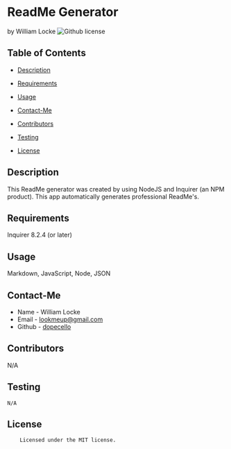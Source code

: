 # ReadMe Generator 
by William Locke
![Github license](https://img.shields.io/badge/license-MIT-yellowgreen.svg)
## Table of Contents
* [Description](#description)
* [Requirements](#requirements)
* [Usage](#usage)
* [Contact-Me](#contact-me)
* [Contributors](#contributors)
* [Testing](#testing)

* [License](#license)

## Description
This ReadMe generator was created by using NodeJS and Inquirer (an NPM product). This app automatically generates professional ReadMe's.
## Requirements
Inquirer 8.2.4 (or later)
## Usage
Markdown, JavaScript, Node, JSON
## Contact-Me
* Name - William Locke
* Email - lookmeup@gmail.com
* Github - [dopecello](https://github.com/dopecello/)
## Contributors
N/A
## Testing
```
N/A
```
## License
        
        Licensed under the MIT license.
